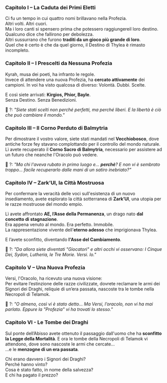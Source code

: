 ### **Capitolo I – La Caduta dei Primi Eletti**
Ci fu un tempo in cui quattro nomi brillavano nella Profezia.  
Altri volti. Altri cuori.  
Ma i loro canti si spensero prima che potessero raggiungereil loro destino.
Qualcuno dice che fallirono per debolezza.  
Altri sussurrano che furono **traditi da un gioco più grande di loro**.  
Quel che è certo è che da quel giorno, il Destino di Thylea è rimasto incompleto.

### **Capitolo II – I Prescelti da Nessuna Profezia**
Kyrah, musa dei poeti, ha infranto le regole.  
Invece di attendere una nuova Profezia, ha **cercato attivamente** dei campioni.
In voi ha visto qualcosa di diverso: Volontà. Dubbi. Scelte.

E così siete arrivati: **Kirgios, Phior, Bayle**.  
Senza Destino. Senza Benedizioni. 

📌 ?: *"Siete stati scelti non perché perfetti, ma perché liberi. E la libertà è ciò che può cambiare il mondo."*

### **Capitolo III – Il Corno Perduto di Balmytria**
Per dimostrare il vostro valore, siete stati mandati nel **Vecchiobosco**, dove antiche forze fey stavano complottando per il controllo del mondo naturale.  
Lì avete recuperato il **Corno Sacro di Balmytria**, necessario per assistere ad un futuro che neanche l'Oracolo può vedere.

📌 ?: *"Ma chi l'aveva rubato in primo luogo e... **perchè**? E non vi è sembrato troppo... facile recuperarlo dalle mani di un satiro inebriato?"*

### **Capitolo IV – Zark’Ul, la Città Mostruosa**
Per confermare la veracità delle voci sull'esistenza di un nuovo insediamento, avete esplorato la città sotterranea di **Zark’Ul**, una utopia per le razze mostruose del mondo empio.

Lì avete affrontato **AE, l’Asse della Permanenza**, un drago nato **dal concetto di stagnazione**.  
Era appena venuto al mondo. Era perfetto. Immobile.  
La rappresentazione vivente dell’**eterno adesso** che imprigionava Thylea.

E l’avete sconfitto, diventando **l'Asse del Cambiamento**.

📌 ?: *"Da allora siete diventati "Giocatori" e altri occhi vi osservano: I Cinque Dei, Sydon, Lutheria, le Tre Morie. Versi. Io."* 

### **Capitolo V – Una Nuova Profezia**
Versi, l'Oracolo, ha ricevuto una nuova visione:  
Per evitare l’estinzione delle razze civilizzate, dovrete reclamare le armi dei Signori dei Draghi, reliquie di un’era passata, nascoste tra le tombe nella Necropoli di Telamok.

📌 ?:  _"O almeno, così vi è stato detto… Ma Versi, l’oracolo, non vi ha mai parlato. Eppure la "Profezia" vi ha trovati lo stesso."_

### **Capitolo VI - Le Tombe dei Draghi**
Sul ponte dell’Abisso avete ottenuto il passaggio dall'uomo che ha **sconfitto la Legge della Mortalità**.
E ora le tombe della Necropoli di Telamok vi attendono, dove sono nascoste le armi che cercate…  
…e le **menzogne di un era passata**.

Chi erano davvero i Signori dei Draghi?  
Perché hanno vinto?  
Cosa è stato fatto, in nome della salvezza?  
E chi ha pagato il prezzo?


